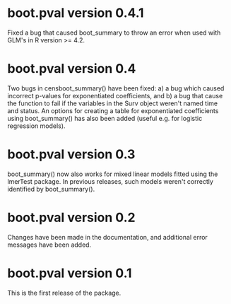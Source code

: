 # boot.pval version 0.4.1
Fixed a bug that caused boot_summary to throw an error when used with GLM's in R version >= 4.2.

# boot.pval version 0.4
Two bugs in censboot_summary() have been fixed: a) a bug which caused incorrect p-values for exponentiated coefficients, and b) a bug that cause the function to fail if the variables in the Surv object weren't named time and status. An options for creating a table for exponentiated coefficients using boot_summary() has also been added (useful e.g. for logistic regression models).

# boot.pval version 0.3
boot_summary() now also works for mixed linear models fitted using the lmerTest package. In previous releases, such models weren't correctly identified by boot_summary().

# boot.pval version 0.2
Changes have been made in the documentation, and additional error messages have been added.

# boot.pval version 0.1
This is the first release of the package.
